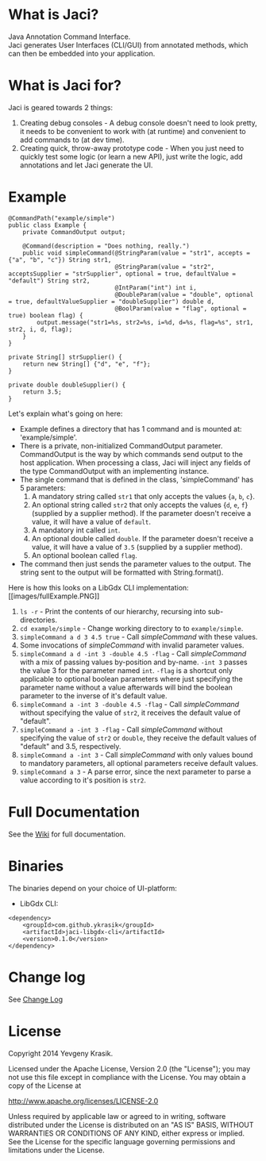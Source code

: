 # What is Jaci?
Java Annotation Command Interface.  
Jaci generates User Interfaces (CLI/GUI) from annotated methods, which can then be embedded into your application.

# What is Jaci for?
Jaci is geared towards 2 things:

1. Creating debug consoles - A debug console doesn't need to look pretty, it needs to be convenient to work with (at runtime) and convenient to add commands to (at dev time).
2. Creating quick, throw-away prototype code - When you just need to quickly test some logic (or learn a new API), just write the logic, add annotations and let Jaci generate the UI.

# Example
```
@CommandPath("example/simple")
public class Example {
    private CommandOutput output;

    @Command(description = "Does nothing, really.")
    public void simpleCommand(@StringParam(value = "str1", accepts = {"a", "b", "c"}) String str1,
                              @StringParam(value = "str2", acceptsSupplier = "strSupplier", optional = true, defaultValue = "default") String str2,
                              @IntParam("int") int i,
                              @DoubleParam(value = "double", optional = true, defaultValueSupplier = "doubleSupplier") double d,
                              @BoolParam(value = "flag", optional = true) boolean flag) {
        output.message("str1=%s, str2=%s, i=%d, d=%s, flag=%s", str1, str2, i, d, flag);
    }
}

private String[] strSupplier() {
    return new String[] {"d", "e", "f"};
}
    
private double doubleSupplier() {
    return 3.5;
}
```

Let's explain what's going on here:
* Example defines a directory that has 1 command and is mounted at: 'example/simple'.
* There is a private, non-initialized CommandOutput parameter. CommandOutput is the way by which commands send output to the host application. When processing a class, Jaci will inject any fields of the type CommandOutput with an implementing instance.
* The single command that is defined in the class, 'simpleCommand' has 5 parameters:
  1. A mandatory string called `str1` that only accepts the values {`a`, `b`, `c`}.
  2. An optional string called `str2` that only accepts the values {`d`, `e`, `f`} (supplied by a supplier method). If the parameter doesn't receive a value, it will have a value of `default`.
  3. A mandatory int called `int`.
  4. An optional double called `double`. If the parameter doesn't receive a value, it will have a value of `3.5` (supplied by a supplier method).
  5. An optional boolean called `flag`.
* The command then just sends the parameter values to the output. The string sent to the output will be formatted with String.format().

Here is how this looks on a LibGdx CLI implementation:  
[[images/fullExample.PNG]]

1. `ls -r` - Print the contents of our hierarchy, recursing into sub-directories.
2. `cd example/simple` - Change working directory to to `example/simple`.
3. `simpleCommand a d 3 4.5 true` - Call _simpleCommand_ with these values.
4. Some invocations of _simpleCommand_ with invalid parameter values.
5. `simpleCommand a d -int 3 -double 4.5 -flag` - Call _simpleCommand_ with a mix of passing values by-position and by-name. `-int 3` passes the value 3 for the parameter named `int`. `-flag` is a shortcut only applicable to optional boolean parameters where just specifying the parameter name without a value afterwards will bind the boolean parameter to the inverse of it's default value.
6. `simpleCommand a -int 3 -double 4.5 -flag` - Call _simpleCommand_ without specifying the value of `str2`, it receives the default value of "default".
7. `simpleCommand a -int 3 -flag` - Call _simpleCommand_ without specifying the value of `str2` or `double`, they receive the default values of "default" and 3.5, respectively.
8. `simpleCommand a -int 3` - Call _simpleCommand_ with only values bound to mandatory parameters, all optional parameters receive default values.
9. `simpleCommand a 3` - A parse error, since the next parameter to parse a value according to it's position is `str2`.


# Full Documentation
See the [Wiki](https://github.com/ykrasik/jaci/wiki) for full documentation.

# Binaries
The binaries depend on your choice of UI-platform:
* LibGdx CLI:
```
<dependency>
    <groupId>com.github.ykrasik</groupId>
    <artifactId>jaci-libgdx-cli</artifactId>
    <version>0.1.0</version>
</dependency>
```

# Change log
See [Change Log](https://github.com/ykrasik/jaci/blob/master/CHANGELOG.md)

# License
Copyright 2014 Yevgeny Krasik.

Licensed under the Apache License, Version 2.0 (the "License"); you may not use this file except in compliance with the License. You may obtain a copy of the License at

http://www.apache.org/licenses/LICENSE-2.0

Unless required by applicable law or agreed to in writing, software distributed under the License is distributed on an "AS IS" BASIS, WITHOUT WARRANTIES OR CONDITIONS OF ANY KIND, either express or implied. See the License for the specific language governing permissions and limitations under the License.